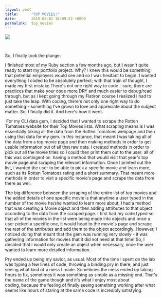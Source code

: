 ```yaml
---
layout: post
title:      "TOP MOVIES!"
date:       2018-08-01 18:09:33 +0000
permalink:  top_movies
---
```




![](https://youtu.be/Sh-OHHosvsc)


 


So, I finally took the plunge.



I finished most of my Ruby section a few months ago, but I wasn't quite ready to start my portfolio project. Why? I knew this would be something that potential employers would see and so I was hesitant to begin. I wanted everything I coded to be absolutely perfect; with that train of thought, I made my first mistake.There's not one right way to code - sure, there are practices that make your code more DRY and much easier to debug/read through, but as I kept going through my Flatiron course I realized I had to just take the leap. With coding, there's not only one right way to do something - something I've grown to love and appreciate about the subject matter. So, I finally did it. And here's how it went.


 For my CLI data gem, I decided that I wanted to scrape the Rotten Tomatoes website for their Top Movies lists. What scraping means is I was essentially taking all the data from the Rotten Tomatoes webpage and then using that data for my gem. In this instance, that meant I was taking all of the data from a top movie page and then making methods in order to get usable information out of all that raw data. I created methods in order to pick out all the movie titles so I could then print them out to the user; all of this was contingent on  having a method that would visit that year's top movie page and scraping the relevant information. Once I printed out the list, I wanted the user to be able to pick a specific movie and learn more, such as its Rotten Tomatoes rating and a short summary. That meant more methods in order to visit a specific movie's page and scrape the data from there as well. 

The big difference between the scraping of the entire list of top movies and the added details of one specific movie is that anytime a user typed in the number of the movie he/she wanted to learn more about, I had a method that was creating a Movie object and then adding attributes to that object according to the data from the scraped page. I first had my code typed so that all of the movies in the list were being made into objects and once a user picked a specific one, it would head to the movie's page and scrape the rest of the attributes and add them to the object accordingly. However, I noticed doing that meant that the gem was running very slowly - it was gathering information for movies that it did not need at that time! So, I decided that I would only create an object when necessary, once the user wanted to learn more detailed information.

Pry ended up being my savior, as usual. Most of the time I spent on the lab was typing a few lines of code, throwing a binding.pry in there, and just seeing what kind of a mess I made. Sometimes the mess ended up taking hours to fix, sometimes it was something as simple as a missing end. That's the name of the game though and it's what I enjoy most about coding, because the feeling of finally seeing something working after what seems like hours of staring at the same code is incredibly satisfying. 
​



